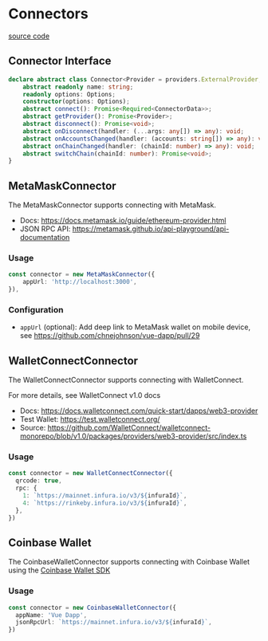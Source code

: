 # Connectors

[source code](https://github.com/chnejohnson/vue-dapp/tree/main/src/connectors)

## Connector Interface

```ts
declare abstract class Connector<Provider = providers.ExternalProvider, Options = any> {
    abstract readonly name: string;
    readonly options: Options;
    constructor(options: Options);
    abstract connect(): Promise<Required<ConnectorData>>;
    abstract getProvider(): Promise<Provider>;
    abstract disconnect(): Promise<void>;
    abstract onDisconnect(handler: (...args: any[]) => any): void;
    abstract onAccountsChanged(handler: (accounts: string[]) => any): void;
    abstract onChainChanged(handler: (chainId: number) => any): void;
    abstract switchChain(chainId: number): Promise<void>;
}
```

## MetaMaskConnector

The MetaMaskConnector supports connecting with MetaMask.
* Docs: https://docs.metamask.io/guide/ethereum-provider.html
* JSON RPC API: https://metamask.github.io/api-playground/api-documentation

### Usage
```ts
const connector = new MetaMaskConnector({
    appUrl: 'http://localhost:3000',
}),
```

### Configuration
- `appUrl` (optional): Add deep link to MetaMask wallet on mobile device, see https://github.com/chnejohnson/vue-dapp/pull/29

## WalletConnectConnector
The WalletConnectConnector supports connecting with WalletConnect.

For more details, see WalletConnect v1.0 docs
* Docs: https://docs.walletconnect.com/quick-start/dapps/web3-provider
* Test Wallet: https://test.walletconnect.org/
* Source: https://github.com/WalletConnect/walletconnect-monorepo/blob/v1.0/packages/providers/web3-provider/src/index.ts

### Usage
```ts
const connector = new WalletConnectConnector({
  qrcode: true,
  rpc: {
    1: `https://mainnet.infura.io/v3/${infuraId}`,
    4: `https://rinkeby.infura.io/v3/${infuraId}`,
  },
})
```


## Coinbase Wallet
The CoinbaseWalletConnector supports connecting with Coinbase Wallet using the [Coinbase Wallet SDK](https://docs.cloud.coinbase.com/wallet-sdk/docs/)

### Usage
```ts
const connector = new CoinbaseWalletConnector({
  appName: 'Vue Dapp',
  jsonRpcUrl: `https://mainnet.infura.io/v3/${infuraId}`,
})
```


